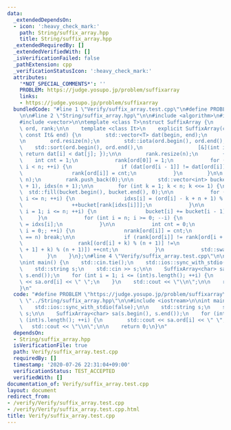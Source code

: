 ```yaml
---
data:
  _extendedDependsOn:
  - icon: ':heavy_check_mark:'
    path: String/suffix_array.hpp
    title: String/suffix_array.hpp
  _extendedRequiredBy: []
  _extendedVerifiedWith: []
  _isVerificationFailed: false
  _pathExtension: cpp
  _verificationStatusIcon: ':heavy_check_mark:'
  attributes:
    '*NOT_SPECIAL_COMMENTS*': ''
    PROBLEM: https://judge.yosupo.jp/problem/suffixarray
    links:
    - https://judge.yosupo.jp/problem/suffixarray
  bundledCode: "#line 1 \"Verify/suffix_array.test.cpp\"\n#define PROBLEM \"https://judge.yosupo.jp/problem/suffixarray\"\
    \n\n#line 2 \"String/suffix_array.hpp\"\n\n#include <algorithm>\n#include <numeric>\n\
    #include <vector>\n\ntemplate <class T>\nstruct SuffixArray {\n    std::vector<int>\
    \ ord, rank;\n\n    template <class It>\n    explicit SuffixArray(const It& begin,\
    \ const It& end) {\n        std::vector<T> dat(begin, end);\n        int n = dat.size();\n\
    \n        ord.resize(n);\n        std::iota(ord.begin(), ord.end(), 0);\n    \
    \    std::sort(ord.begin(), ord.end(),\n                  [&](int i, int j) {\
    \ return dat[i] < dat[j]; });\n\n        rank.resize(n);\n        {\n        \
    \    int cnt = 1;\n            rank[ord[0]] = 1;\n            for (int i = 1;\
    \ i < n; ++i) {\n                if (dat[ord[i - 1]] != dat[ord[i]]) ++cnt;\n\
    \                rank[ord[i]] = cnt;\n            }\n        }\n\n        ord.insert(ord.begin(),\
    \ n);\n        rank.push_back(0);\n\n        std::vector<int> bucket(n + 1), nrank(n\
    \ + 1), idxs(n + 1);\n\n        for (int k = 1; k < n; k <<= 1) {\n          \
    \  std::fill(bucket.begin(), bucket.end(), 0);\n\n            for (int i = 0;\
    \ i <= n; ++i) {\n                idxs[i] = (ord[i] - k + n + 1) % (n + 1);\n\
    \                ++bucket[rank[idxs[i]]];\n            }\n\n            for (int\
    \ i = 1; i <= n; ++i) {\n                bucket[i] += bucket[i - 1];\n       \
    \     }\n            for (int i = n; i >= 0; --i) {\n                ord[--bucket[rank[idxs[i]]]]\
    \ = idxs[i];\n            }\n\n            int cnt = 0;\n            for (int\
    \ i = 0;; ++i) {\n                nrank[ord[i]] = cnt;\n                if (i\
    \ == n) break;\n\n                if (rank[ord[i]] != rank[ord[i + 1]] ||\n  \
    \                  rank[(ord[i] + k) % (n + 1)] !=\n                        rank[(ord[i\
    \ + 1] + k) % (n + 1)]) ++cnt;\n            }\n            std::swap(rank, nrank);\n\
    \        }\n    }\n};\n#line 4 \"Verify/suffix_array.test.cpp\"\n\n#include <iostream>\n\
    \nint main() {\n    std::cin.tie();\n    std::ios::sync_with_stdio(false);\n\n\
    \    std::string s;\n    std::cin >> s;\n\n    SuffixArray<char> sa(s.begin(),\
    \ s.end());\n    for (int i = 1; i <= (int)s.length(); ++i) {\n        std::cout\
    \ << sa.ord[i] << \" \";\n    }\n    std::cout << \"\\n\";\n\n    return 0;\n\
    }\n"
  code: "#define PROBLEM \"https://judge.yosupo.jp/problem/suffixarray\"\n\n#include\
    \ \"../String/suffix_array.hpp\"\n\n#include <iostream>\n\nint main() {\n    std::cin.tie();\n\
    \    std::ios::sync_with_stdio(false);\n\n    std::string s;\n    std::cin >>\
    \ s;\n\n    SuffixArray<char> sa(s.begin(), s.end());\n    for (int i = 1; i <=\
    \ (int)s.length(); ++i) {\n        std::cout << sa.ord[i] << \" \";\n    }\n \
    \   std::cout << \"\\n\";\n\n    return 0;\n}\n"
  dependsOn:
  - String/suffix_array.hpp
  isVerificationFile: true
  path: Verify/suffix_array.test.cpp
  requiredBy: []
  timestamp: '2020-07-26 22:31:04+09:00'
  verificationStatus: TEST_ACCEPTED
  verifiedWith: []
documentation_of: Verify/suffix_array.test.cpp
layout: document
redirect_from:
- /verify/Verify/suffix_array.test.cpp
- /verify/Verify/suffix_array.test.cpp.html
title: Verify/suffix_array.test.cpp
---
```


